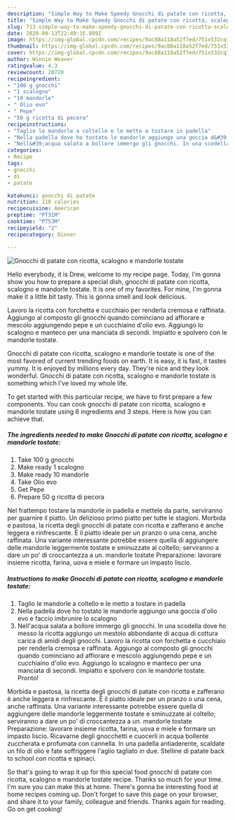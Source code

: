 ```yaml
---
description: "Simple Way to Make Speedy Gnocchi di patate con ricotta, scalogno e mandorle tostate"
title: "Simple Way to Make Speedy Gnocchi di patate con ricotta, scalogno e mandorle tostate"
slug: 713-simple-way-to-make-speedy-gnocchi-di-patate-con-ricotta-scalogno-e-mandorle-tostate
date: 2020-09-13T22:49:35.899Z
image: https://img-global.cpcdn.com/recipes/9ac88a118a52f7ed/751x532cq70/gnocchi-di-patate-con-ricotta-scalogno-e-mandorle-tostate-recipe-main-photo.jpg
thumbnail: https://img-global.cpcdn.com/recipes/9ac88a118a52f7ed/751x532cq70/gnocchi-di-patate-con-ricotta-scalogno-e-mandorle-tostate-recipe-main-photo.jpg
cover: https://img-global.cpcdn.com/recipes/9ac88a118a52f7ed/751x532cq70/gnocchi-di-patate-con-ricotta-scalogno-e-mandorle-tostate-recipe-main-photo.jpg
author: Winnie Weaver
ratingvalue: 4.3
reviewcount: 20720
recipeingredient:
- "100 g gnocchi"
- "1 scalogno"
- "10 mandorle"
- " Olio evo"
- " Pepe"
- "50 g ricotta di pecora"
recipeinstructions:
- "Taglio le mandorle a coltello e le metto a tostare in padella"
- "Nella padella dove ho tostato le mandorle aggiungo una goccia d&#39;olio evo e faccio imbrunire lo scalogno"
- "Nell&#39;acqua salata a bollore immergo gli gnocchi. In una scodella dove ho messo la ricotta aggiungo un mestolo abbondante di acqua di cottura carica di amidi degli gnocchi. Lavoro la ricotta con forchetta e cucchiaio per renderla cremosa e raffinata. Aggiungo al composto gli gnocchi quando cominciano ad affiorare e mescolo aggiungendo pepe e un cucchiaino d&#39;olio evo. Aggiungo lo scalogno e manteco per una manciata di secondi. Impiatto e spolvero con le mandorle tostate. Pronto!"
categories:
- Recipe
tags:
- gnocchi
- di
- patate

katakunci: gnocchi di patate 
nutrition: 118 calories
recipecuisine: American
preptime: "PT31M"
cooktime: "PT53M"
recipeyield: "2"
recipecategory: Dinner

---
```



![Gnocchi di patate con ricotta, scalogno e mandorle tostate](https://img-global.cpcdn.com/recipes/9ac88a118a52f7ed/751x532cq70/gnocchi-di-patate-con-ricotta-scalogno-e-mandorle-tostate-recipe-main-photo.jpg)

Hello everybody, it is Drew, welcome to my recipe page. Today, I'm gonna show you how to prepare a special dish, gnocchi di patate con ricotta, scalogno e mandorle tostate. It is one of my favorites. For mine, I'm gonna make it a little bit tasty. This is gonna smell and look delicious.

Lavoro la ricotta con forchetta e cucchiaio per renderla cremosa e raffinata. Aggiungo al composto gli gnocchi quando cominciano ad affiorare e mescolo aggiungendo pepe e un cucchiaino d&#39;olio evo. Aggiungo lo scalogno e manteco per una manciata di secondi. Impiatto e spolvero con le mandorle tostate.

Gnocchi di patate con ricotta, scalogno e mandorle tostate is one of the most favored of current trending foods on earth. It is easy, it is fast, it tastes yummy. It is enjoyed by millions every day. They're nice and they look wonderful. Gnocchi di patate con ricotta, scalogno e mandorle tostate is something which I've loved my whole life.


To get started with this particular recipe, we have to first prepare a few components. You can cook gnocchi di patate con ricotta, scalogno e mandorle tostate using 6 ingredients and 3 steps. Here is how you can achieve that.

<!--inarticleads1-->

##### The ingredients needed to make Gnocchi di patate con ricotta, scalogno e mandorle tostate:

1. Take 100 g gnocchi
1. Make ready 1 scalogno
1. Make ready 10 mandorle
1. Take  Olio evo
1. Get  Pepe
1. Prepare 50 g ricotta di pecora


Nel frattempo tostare la mandorle in padella e mettele da parte, serviranno per guarnire il piatto. Un delizioso primo piatto per tutte le stagioni. Morbida e pastosa, la ricetta degli gnocchi di patate con ricotta e zafferano è anche leggera e rinfrescante. È il piatto ideale per un pranzo o una cena, anche raffinata. Una variante interessante potrebbe essere quella di aggiungere delle mandorle leggermente tostate e sminuzzate al coltello; serviranno a dare un po&#39; di croccantezza a un. mandorle tostate Preparazione: lavorare insieme ricotta, farina, uova e miele e formare un impasto liscio. 

<!--inarticleads2-->

##### Instructions to make Gnocchi di patate con ricotta, scalogno e mandorle tostate:

1. Taglio le mandorle a coltello e le metto a tostare in padella
1. Nella padella dove ho tostato le mandorle aggiungo una goccia d&#39;olio evo e faccio imbrunire lo scalogno
1. Nell&#39;acqua salata a bollore immergo gli gnocchi. In una scodella dove ho messo la ricotta aggiungo un mestolo abbondante di acqua di cottura carica di amidi degli gnocchi. Lavoro la ricotta con forchetta e cucchiaio per renderla cremosa e raffinata. Aggiungo al composto gli gnocchi quando cominciano ad affiorare e mescolo aggiungendo pepe e un cucchiaino d&#39;olio evo. Aggiungo lo scalogno e manteco per una manciata di secondi. Impiatto e spolvero con le mandorle tostate. Pronto!


Morbida e pastosa, la ricetta degli gnocchi di patate con ricotta e zafferano è anche leggera e rinfrescante. È il piatto ideale per un pranzo o una cena, anche raffinata. Una variante interessante potrebbe essere quella di aggiungere delle mandorle leggermente tostate e sminuzzate al coltello; serviranno a dare un po&#39; di croccantezza a un. mandorle tostate Preparazione: lavorare insieme ricotta, farina, uova e miele e formare un impasto liscio. Ricavarne degli gnocchetti e cuocerli in acqua bollente zuccherata e profumata con cannella. In una padella antiaderente, scaldate un filo di olio e fate soffriggere l&#39;aglio tagliato in due. Stelline di patate back to school con ricotta e spinaci. 

So that's going to wrap it up for this special food gnocchi di patate con ricotta, scalogno e mandorle tostate recipe. Thanks so much for your time. I'm sure you can make this at home. There's gonna be interesting food at home recipes coming up. Don't forget to save this page on your browser, and share it to your family, colleague and friends. Thanks again for reading. Go on get cooking!
